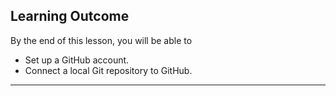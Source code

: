 ## Learning Outcome
By the end of this lesson, you will be able to 
- Set up a GitHub account.
- Connect a local Git repository to GitHub.

---


